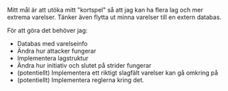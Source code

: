 Mitt mål är att utöka mitt "kortspel" så att jag kan ha flera lag och mer extrema varelser. 
Tänker även flytta ut minna varelser till en extern databas. 

För att göra det behöver jag:

* Databas med varelseinfo
* Ändra hur attacker fungerar
* Implementera lagstruktur
* Ändra hur initiativ och slutet på strider fungerar
* (potentiellt) Implementera ett riktigt slagfält varelser kan gå omkring på
* (potentiellt) Implementera reglerna kring det.
